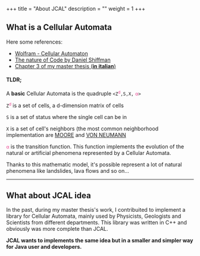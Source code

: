 +++
title = "About JCAL"
description = ""
weight = 1
+++

## What is a Cellular Automata

Here some references:
* [Wolfram - Cellular Automaton](https://mathworld.wolfram.com/CellularAutomaton.html)
* [The nature of Code by Daniel Shiffman](https://natureofcode.com/book/chapter-7-cellular-automata/)
* [Chapter 3 of my master thesis (**in italian**)](https://github.com/carmelolg/master-thesis/blob/master/Tesi/pdf/main.pdf)

#### TLDR;
A **basic** Cellular Automata is the quadruple `<Z`<span style="color: #e83e8c; font-size:87.5%;"><sup>d</sup></span>`,S,X,` <span style="color: #e83e8c; font-size:87.5%;">&alpha;</span>`>`

`Z`<span style="color: #e83e8c; font-size:87.5%;"><sup>d</sup></span> is a set of cells, a d-dimension matrix of cells

`S` is a set of status where the single cell can be in

`X` is a set of cell's neighbors (the most common neighborhood implementation are [MOORE](https://en.wikipedia.org/wiki/Moore_neighborhood) and [VON NEUMANN](https://en.wikipedia.org/wiki/Von_Neumann_neighborhood)

 <span style="color: #e83e8c; font-size:87.5%;">&alpha;</span> is the transition function. This function implements the evolution of the natural or artificial phenomena represented by a Cellular Automata.
 
Thanks to this mathematic model, it's possible represent a lot of natural phenomena like landslides, lava flows and so on...

--- 
## What about JCAL idea

In the past, during my master thesis's work, I contribuited to implement a library for Cellular Automata, mainly used by Physicists, Geologists and Scientists from different departments. This library was written in C++ and obviously was more complete than JCAL. 

**JCAL wants to implements the same idea but in a smaller and simpler way for Java user and developers.**
